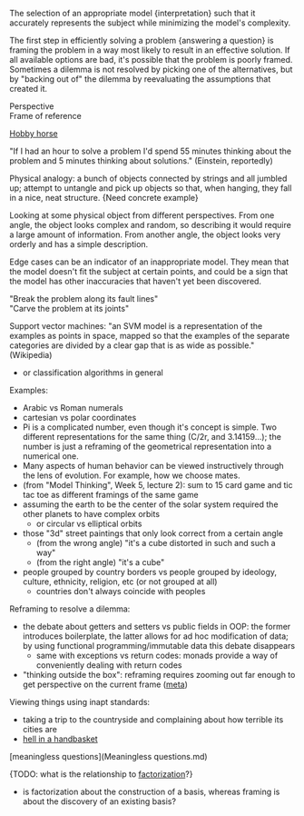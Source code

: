 The selection of an appropriate model {interpretation} such that it accurately represents the subject while minimizing the model's complexity.

The first step in efficiently solving a problem {answering a question} is framing the problem in a way most likely to result in an effective solution.  If all available options are bad, it's possible that the problem is poorly framed. Sometimes a dilemma is not resolved by picking one of the alternatives, but by "backing out of" the dilemma by reevaluating the assumptions that created it.

Perspective  
Frame of reference

[Hobby horse](http://c2.com/cgi/wiki?HobbyHorse)

"If I had an hour to solve a problem I'd spend 55 minutes thinking about the problem and 5 minutes thinking about solutions." (Einstein, reportedly)

Physical analogy: a bunch of objects connected by strings and all jumbled up; attempt to untangle and pick up objects so that, when hanging, they fall in a nice, neat structure. {Need concrete example}

Looking at some physical object from different perspectives. From one angle, the object looks complex and random, so describing it would require a large amount of information. From another angle, the object looks very orderly and has a simple description.

Edge cases can be an indicator of an inappropriate model.  They mean that the model doesn't fit the subject at certain points, and could be a sign that the model has other inaccuracies that haven't yet been discovered.

"Break the problem along its fault lines"  
"Carve the problem at its joints"

Support vector machines: "an SVM model is a representation of the examples as points in space, mapped so that the examples of the separate categories are divided by a clear gap that is as wide as possible." (Wikipedia)
- or classification algorithms in general

Examples:
- Arabic vs Roman numerals
- cartesian vs polar coordinates
- Pi is a complicated number, even though it's concept is simple. Two different representations for the same thing (C/2r, and 3.14159...); the number is just a reframing of the geometrical representation into a numerical one.
- Many aspects of human behavior can be viewed instructively through the lens of evolution.  For example, how we choose mates.
- (from "Model Thinking", Week 5, lecture 2): sum to 15 card game and tic tac toe as different framings of the same game
- assuming the earth to be the center of the solar system required the other planets to have complex orbits
	- or circular vs elliptical orbits
- those "3d" street paintings that only look correct from a certain angle
	- (from the wrong angle) "it's a cube distorted in such and such a way"
	- (from the right angle) "it's a cube"
- people grouped by country borders vs people grouped by ideology, culture, ethnicity, religion, etc (or not grouped at all)
	- countries don't always coincide with peoples

Reframing to resolve a dilemma:
- the debate about getters and setters vs public fields in OOP: the former introduces boilerplate, the latter allows for ad hoc modification of data; by using functional programming/immutable data this debate disappears
	- same with exceptions vs return codes: monads provide a way of conveniently dealing with return codes
- "thinking outside the box": reframing requires zooming out far enough to get perspective on the current frame ([meta](Levels.md))

Viewing things using inapt standards:
- taking a trip to the countryside and complaining about how terrible its cities are
- [hell in a handbasket](Ignorance.md#hell-in-a-handbasket)

[meaningless questions](Meaningless questions.md)

{TODO: what is the relationship to [factorization](Abstraction.md#factorization)?}
- is factorization about the construction of a basis, whereas framing is about the discovery of an existing basis?
